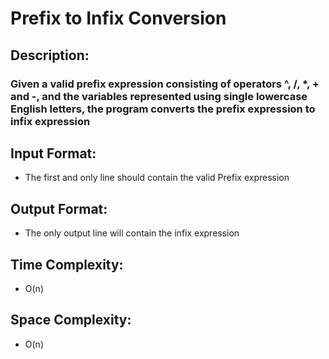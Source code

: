# Prefix to Infix Conversion
## Description:
### Given a valid prefix expression consisting of operators ^, /, *, + and -, and the variables represented using single lowercase English letters, the program converts the prefix expression to infix expression 
## Input Format:
* The first and only line should contain the valid Prefix expression
## Output Format:
* The only output line will contain the infix expression
## Time Complexity: 
* O(n)
## Space Complexity: 
* O(n)
